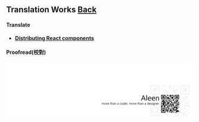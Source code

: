 ## Translation Works [**Back**](./../Readme.md)

#### Translate

- [**Distributing React components**](./distributing_react_components.md)

#### Proofread(校對)

<a href="http://aleen42.github.io/" target="_blank" ><img src="./../pic/tail.gif"></a>
